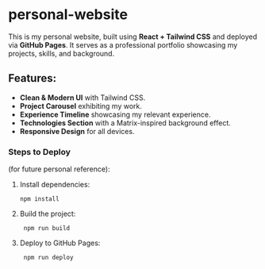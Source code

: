 # personal-website

This is my personal website, built using **React + Tailwind CSS** and deployed via **GitHub Pages**. 
It serves as a professional portfolio showcasing my projects, skills, and background.

## Features:
- **Clean & Modern UI** with Tailwind CSS.
- **Project Carousel** exhibiting my work.
- **Experience Timeline** showcasing my relevant experience.
- **Technologies Section** with a Matrix-inspired background effect.
- **Responsive Design** for all devices.


### Steps to Deploy 
(for future personal reference):
1. Install dependencies:
   ```
   npm install
   ```
2. Build the project:
   ```
    npm run build
   ```
4. Deploy to GitHub Pages:
   ```
    npm run deploy
   ```

